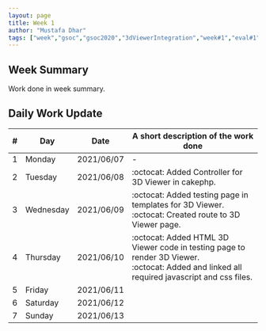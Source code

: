 ```yaml
---
layout: page
title: Week 1
author: "Mustafa Dhar"
tags: ["week","gsoc","gsoc2020","3dViewerIntegration","week#1","eval#1"]
---
```


## Week Summary

 
Work done in week summary.

## Daily Work Update

|\#|Day|Date|A short description of the work done|  
|---	|---	|---	|---	|  
|1   	| Monday 	|   2021/06/07	| - |  
|2   	| Tuesday  	|   2021/06/08	| :octocat: Added Controller for 3D Viewer in cakephp.	|  
|3   	| Wednesday  	|  2021/06/09 	| :octocat: Added testing page in templates for 3D Viewer. <br> :octocat: Created route to 3D Viewer page. |  
|4   	| Thursday  	|   2021/06/10	| :octocat: Added HTML 3D Viewer code in testing page to render 3D Viewer. <br> :octocat: Added and linked all required javascript and css files.  |  
|5   	| Friday  	|   2021/06/11	|  |  
|6   	| Saturday  	|   2021/06/12	| 	|  
|7   	| Sunday  	|   2021/06/13	|  |  
